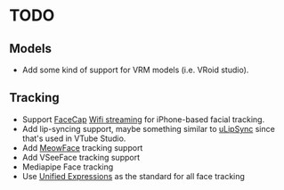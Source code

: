 # TODO

## Models

- Add some kind of support for VRM models (i.e. VRoid studio).

## Tracking

- Support [FaceCap](https://www.bannaflak.com/face-cap/) [Wifi streaming](https://www.bannaflak.com/face-cap/livemode.html) for iPhone-based facial tracking.
- Add lip-syncing support, maybe something similar to [uLipSync](https://github.com/hecomi/uLipSync) since that's used in VTube Studio.
- Add [MeowFace](https://www.google.com/search?client=safari&rls=en&q=MeowFace&ie=UTF-8&oe=UTF-8) tracking support
- Add VSeeFace tracking support
- Mediapipe Face tracking
- Use [Unified Expressions](https://docs.vrcft.io/docs/tutorial-avatars/tutorial-avatars-extras/unified-blendshapes) as the standard for all face tracking
